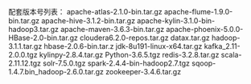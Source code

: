 配套版本号列表：
apache-atlas-2.1.0-bin.tar.gz
apache-flume-1.9.0-bin.tar.gz
apache-hive-3.1.2-bin.tar.gz
apache-kylin-3.1.0-bin-hadoop3.tar.gz
apache-maven-3.6.3-bin.tar.gz
apache-phoenix-5.0.0-HBase-2.0-bin.tar.gz
cloudera6.2.0-repos.tar.gz
datax.tar.gz
hadoop-3.1.1.tar.gz
hbase-2.0.6-bin.tar.z
jdk-8u191-linux-x64.tar.gz
kafka_2.11-2.0.0.tgz
kylinpy-2.8.4.tar.gz
Python-3.6.5.tgz
redis-3.2.8.tar.gz
scala-2.11.12.tgz
solr-7.5.0.tgz
spark-2.4.4-bin-hadoop2.7.tgz
sqoop-1.4.7.bin_hadoop-2.6.0.tar.gz
zookeeper-3.4.6.tar.gz